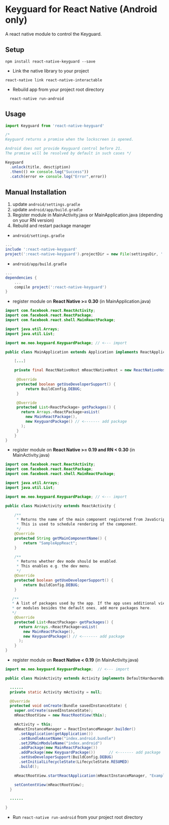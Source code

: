 # Keyguard for React Native (Android only)

A react native module to control the Keyguard.

## Setup

```
npm install react-native-keyguard --save
```

* Link the native library to your project

```
react-native link react-native-interactable
```

* Rebuild app from your project root directory

```
  react-native run-android
```

## Usage

```js
import Keyguard from 'react-native-keyguard'

/* 
Keyguard returns a promise when the lockscreen is opened.

Android does not provide Keyguard control before 21. 
The promise will be resolved by default in such cases */

Keyguard
  .unlock(title, desctiption)
  .then(() => console.log("Success"))
  .catch(error => console.log("Error",error))

```

## Manual Installation


1. update `android/settings.gradle`
2. update `android/app/build.gradle`
3. Register module in MainActivity.java or MainApplication.java (depending on your RN version)
4. Rebuild and restart package manager


* `android/settings.gradle`

```gradle
...
include ':react-native-keyguard'
project(':react-native-keyguard').projectDir = new File(settingsDir, '../node_modules/react-native-keyguard/android')
```

* `android/app/build.gradle`

```gradle
...
dependencies {
    ...
    compile project(':react-native-keyguard')
}
```  

* register module on **React Native >= 0.30** (in MainApplication.java)

```java
import com.facebook.react.ReactActivity;
import com.facebook.react.ReactPackage;
import com.facebook.react.shell.MainReactPackage;

import java.util.Arrays;
import java.util.List;

import me.neo.keyguard.KeyguardPackage; // <--- import

public class MainApplication extends Application implements ReactApplication {

    [...]

    private final ReactNativeHost mReactNativeHost = new ReactNativeHost(this) {
    
     @Override
     protected boolean getUseDeveloperSupport() {
         return BuildConfig.DEBUG;
     }

     @Override
     protected List<ReactPackage> getPackages() {
       return Arrays.<ReactPackage>asList(
         new MainReactPackage(),
         new KeyguardPackage() // <------- add package
       );
     }
    }
}
```  

* register module on **React Native >= 0.19 and RN < 0.30** (in MainActivity.java)

```java
import com.facebook.react.ReactActivity;
import com.facebook.react.ReactPackage;
import com.facebook.react.shell.MainReactPackage;

import java.util.Arrays;
import java.util.List;

import me.neo.keyguard.KeyguardPackage; // <--- import

public class MainActivity extends ReactActivity {

    /**
     * Returns the name of the main component registered from JavaScript.
     * This is used to schedule rendering of the component.
     */
    @Override
    protected String getMainComponentName() {
        return "SampleAppReact";
    }

    /**
     * Returns whether dev mode should be enabled.
     * This enables e.g. the dev menu.
     */
    @Override
    protected boolean getUseDeveloperSupport() {
        return BuildConfig.DEBUG;
    }

   /**
   * A list of packages used by the app. If the app uses additional views
   * or modules besides the default ones, add more packages here.
   */
    @Override
    protected List<ReactPackage> getPackages() {
      return Arrays.<ReactPackage>asList(
        new MainReactPackage(),
        new KeyguardPackage() // <------- add package
      );
    }
}
```

* register module on **React Native < 0.19** (in MainActivity.java)

```java
import me.neo.keyguard.KeyguardPackage;  // <--- import

public class MainActivity extends Activity implements DefaultHardwareBackBtnHandler {

  ......
  private static Activity mActivity = null;

  @Override
  protected void onCreate(Bundle savedInstanceState) {
    super.onCreate(savedInstanceState);
    mReactRootView = new ReactRootView(this);

    mActivity = this;
    mReactInstanceManager = ReactInstanceManager.builder()
      .setApplication(getApplication())
      .setBundleAssetName("index.android.bundle")
      .setJSMainModuleName("index.android")
      .addPackage(new MainReactPackage())
      .addPackage(new KeyguardPackage())      // <------- add package
      .setUseDeveloperSupport(BuildConfig.DEBUG)
      .setInitialLifecycleState(LifecycleState.RESUMED)
      .build();

    mReactRootView.startReactApplication(mReactInstanceManager, "ExampleRN", null);

    setContentView(mReactRootView);
  }

  ......

}
```
* Run `react-native run-android` from your project root directory

